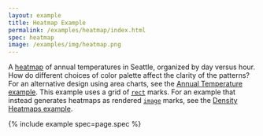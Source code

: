```yaml
---
layout: example
title: Heatmap Example
permalink: /examples/heatmap/index.html
spec: heatmap
image: /examples/img/heatmap.png
---
```


A [heatmap](https://en.wikipedia.org/wiki/Heat_map) of annual temperatures in Seattle, organized by day versus hour. How do different choices of color palette affect the clarity of the patterns? For an alternative design using area charts, see the [Annual Temperature example](../annual-temperature). This example uses a grid of [`rect`](../../docs/marks/rect) marks. For an example that instead generates heatmaps as rendered [`image`](../../docs/marks/image) marks, see the [Density Heatmaps example](../density-heatmaps).

{% include example spec=page.spec %}
